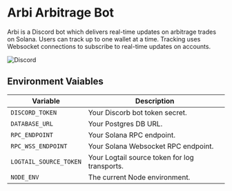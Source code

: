 # Arbi Arbitrage Bot

Arbi is a Discord bot which delivers real-time updates on arbitrage trades on Solana. Users can track up to one wallet at a time. Tracking uses Websocket connections to subscribe to real-time updates on accounts.

![Discord](https://img.shields.io/discord/1331606919512850443?logo=discord&link=https%3A%2F%2Fdiscord.gg%2FVSMPyfC6vC)

## Environment Vaiables

| Variable                  | Description                                    |
|---------------------------|------------------------------------------------|
| `DISCORD_TOKEN`           | Your Discorb bot token secret.                 |
| `DATABASE_URL`            | Your Postgres DB URL.                          |
| `RPC_ENDPOINT`            | Your Solana RPC endpoint.                      |
| `RPC_WSS_ENDPOINT`        | Your Solana Websocket RPC endpoint.            |
| `LOGTAIL_SOURCE_TOKEN`    | Your Logtail source token for log transports.  |
| `NODE_ENV`                | The current Node environment.                  |
